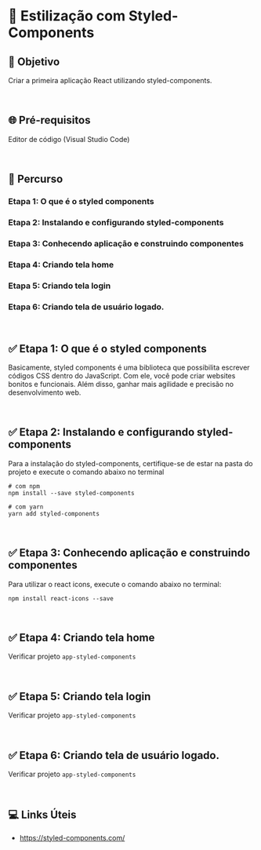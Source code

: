 # 📌 **Estilização com Styled-Components**
## 🎯 **Objetivo**
Criar a primeira aplicação React utilizando styled-components.

<br>

## 🌐 **Pré-requisitos**
Editor de código (Visual Studio Code)

<br>

## 🏁 **Percurso**
### Etapa 1: O que é o styled components
### Etapa 2: Instalando e configurando styled-components
### Etapa 3: Conhecendo aplicação e construindo componentes
### Etapa 4: Criando tela home
### Etapa 5: Criando tela login
### Etapa 6: Criando tela de usuário logado.

<br>

## ✅ **Etapa 1: O que é o styled components**
Basicamente, styled components é uma biblioteca que possibilita escrever códigos CSS dentro do JavaScript. Com ele, você pode criar websites bonitos e funcionais. Além disso, ganhar mais agilidade e precisão no desenvolvimento web.

<br>

## ✅ **Etapa 2: Instalando e configurando styled-components**
Para a instalação do styled-components, certifique-se de estar na pasta do projeto e execute o comando abaixo no terminal
```
# com npm
npm install --save styled-components

# com yarn
yarn add styled-components
```
<br>

## ✅ **Etapa 3: Conhecendo aplicação e construindo componentes**

Para utilizar o react icons, execute o comando abaixo no terminal:
```
npm install react-icons --save
```

<br>

## ✅ **Etapa 4: Criando tela home**
Verificar projeto ```app-styled-components```

<br>

## ✅ **Etapa 5: Criando tela login**
Verificar projeto ```app-styled-components```

<br>

## ✅ **Etapa 6: Criando tela de usuário logado.**
Verificar projeto ```app-styled-components```

<br>

## 💻 **Links Úteis**

- https://styled-components.com/